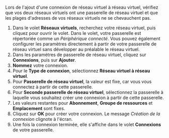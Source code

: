 Lors de l'ajout d'une connexion de réseau virtuel à réseau virtuel, vérifiez que vos deux réseaux virtuels ont une passerelle de réseau virtuel et que les plages d'adresses de vos réseaux virtuels ne se chevauchent pas.

1. Dans le volet **Réseaux virtuels**, recherchez votre réseau virtuel, puis cliquez pour ouvrir le volet. Dans le volet, votre passerelle est répertoriée comme un *Périphérique connecté*. Vous pouvez également configurer les paramètres directement à partir de votre passerelle de réseau virtuel sans développer au préalable le réseau virtuel.
2. Dans les paramètres de passerelle de réseau virtuel, cliquez sur **Connexions**, puis sur **Ajouter**.
3. **Nommez** votre connexion. 
4. Pour le **Type de connexion**, sélectionnez **Réseau virtuel à réseau virtuel**.
5. Pour **Passerelle de réseau virtuel**, la valeur est fixe, car vous vous connectez à partir de cette passerelle.
6. Pour **Seconde passerelle de réseau virtuel**, sélectionnez la passerelle à laquelle vous souhaitez créer une connexion à partir de cette passerelle.
8. Les valeurs restantes pour **Abonnement**, **Groupe de ressources** et **Emplacement** sont fixes.
9. Cliquez sur **OK** pour créer votre connexion. Le message *Création de la connexion* clignote à l'écran.
10. Une fois la connexion terminée, elle s'affiche dans le volet **Connexions** de votre passerelle.

<!---HONumber=AcomDC_0107_2016-->